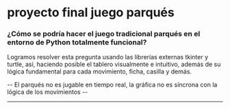 # proyecto final juego parqués
### ¿Cómo se podría hacer el juego tradicional parqués en el entorno de Python totalmente funcional?
Logramos resolver esta pregunta usando las librerías externas tkinter y turtle, así, haciendo posible el tablero visualmente e intuitivo, además de su lógica fundamental para cada movimiento, ficha, casilla y demás.

-- El parqués no es jugable en tiempo real, la gráfica no es síncrona con la lógica de los movimientos --

___
